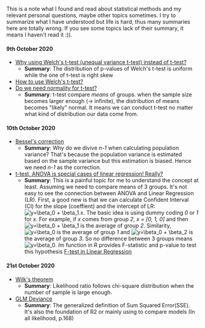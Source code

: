 This is a note what I found and read about statistical methods and my relevant personal questions, maybe other topics sometimes.
I try to summarize what I have understood but life is hard, thus many summaries here are totally wrong. If you see some topics lack of their summary,
it means I haven't read it :)).

#### 9th October 2020
- [Why using Welch's t-test (unequal variance t-test) instead of t-test?](https://daniellakens.blogspot.com/2015/01/always-use-welchs-t-test-instead-of.html)
  - **Summary**: The distribution of p-values of Welch's t-test is uniform while the one of t-test is right skew
- [How to use Welch's t-test?](https://academic.oup.com/beheco/article/17/4/688/215960)
- [Do we need normality for t-test?](https://thestatsgeek.com/2013/09/28/the-t-test-and-robustness-to-non-normality/)
  - **Summary**: t-test compare *means* of groups. when the sample size becomes larger enough (-> infinite), the distribution of means becomes "likely" normal.
  It means we can conduct t-test no matter what kind of distribution our data come from.
  
#### 10th October 2020
- [Bessel's correction](https://en.wikipedia.org/wiki/Bessel%27s_correction)
  - **Summary**: Why do we divive *n-1* when calculating population variance? That's because the population variance is estimated based on the sample variance
  but this estimation is biased. Hence we need *n-1* as the correction.
- [t-test, ANOVA is special cases of linear regression! Really?](https://lindeloev.github.io/tests-as-linear/#42_paired_samples_t-test_and_wilcoxon_matched_pairs)
  - **Summary**: This is a painful topic for me to understand the concept at least. Assuming we need to compare means of 3 groups. It's not easy to see the connection between ANOVA and Linear Regression (LR).
  First, a good new is that we can calculate Confident Interval (CI) for the slope (coeffient) and the intercept of LR: ![y=\beta_0 + \beta_1.x](https://latex.codecogs.com/svg.latex?y=\beta_0+\beta_1*x_1+\beta_2*x_2). The basic idea is using dummy coding *0* or *1* for *x*. For example, if *x* comes from group *2*, *x = [0, 1, 0]* and then ![y=\beta_0 + \beta_1](https://latex.codecogs.com/svg.latex?y=\beta_0+\beta_1) is the average of group *2*. Similarity, ![y=\beta_0](https://latex.codecogs.com/svg.latex?y=\beta_0) is the average of group *1* and ![y=\beta_0 + \beta_2](https://latex.codecogs.com/svg.latex?y=\beta_0+\beta_2) is the average of group *3*. So no difference between 3 groups means ![y=\beta_0](https://latex.codecogs.com/svg.latex?y=\beta_0). *lm* function in R provides F-statistic and p-value to test this hypothesis [F-test in Linear Regression](https://blog.minitab.com/blog/adventures-in-statistics-2/what-is-the-f-test-of-overall-significance-in-regression-analysis#:~:text=In%20general%2C%20an%20F%2Dtest,form%20of%20the%20F%2Dtest)

#### 21st October 2020
- [Wilk's theorem](https://stephens999.github.io/fiveMinuteStats/wilks.html)
  - **Summary**: Likelihood ratio follows chi-square distribution when the number of sample is large enough.
- [GLM Deviance](https://bookdown.org/egarpor/PM-UC3M/glm-deviance.html)
  - **Summary**: The generalized definition of Sum Squared Error(SSE). It's also the foundation of R2 or mainly using to compare models (In all likelihood, p.168)
